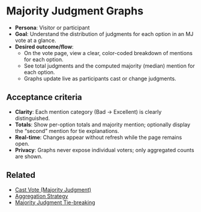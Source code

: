 # Majority Judgment Graphs

- **Persona**: Visitor or participant
- **Goal**: Understand the distribution of judgments for each option in an MJ vote at a glance.
- **Desired outcome/flow**:
  - On the vote page, view a clear, color-coded breakdown of mentions for each option.
  - See total judgments and the computed majority (median) mention for each option.
  - Graphs update live as participants cast or change judgments.

## Acceptance criteria
- **Clarity**: Each mention category (Bad → Excellent) is clearly distinguished.
- **Totals**: Show per-option totals and majority mention; optionally display the “second” mention for tie explanations.
- **Real-time**: Changes appear without refresh while the page remains open.
- **Privacy**: Graphs never expose individual voters; only aggregated counts are shown.

## Related
- [Cast Vote (Majority Judgment)](./cast-vote-majority-judgment.md)
- [Aggregation Strategy](../server/aggregation-strategy.md)
- [Majority Judgment Tie-breaking](../server/majority-judgment-tie-breaking.md)
